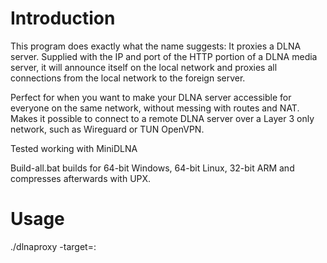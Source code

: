 # Introduction

This program does exactly what the name suggests: It proxies a DLNA server. Supplied with the IP and port of the HTTP portion of a DLNA media server, it will announce itself on the local network and proxies all connections from the local network to the foreign server.

Perfect for when you want to make your DLNA server accessible for everyone on the same network, without messing with routes and NAT. Makes it possible to connect to a remote DLNA server over a Layer 3 only network, such as Wireguard or TUN OpenVPN.

Tested working with MiniDLNA

Build-all.bat builds for 64-bit Windows, 64-bit Linux, 32-bit ARM and compresses afterwards with UPX.

# Usage 

./dlnaproxy -target=<HTTP ip>:<HTTP port>